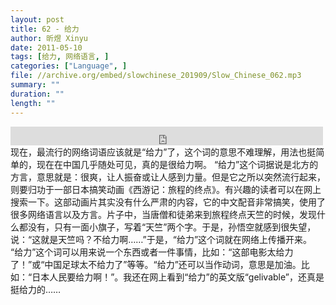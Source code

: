 ```yaml
---
layout: post
title: 62 - 给力
author: 昕煜 Xinyu
date: 2011-05-10
tags: [给力, 网络语言, ]
categories: ["Language", ]
file: //archive.org/embed/slowchinese_201909/Slow_Chinese_062.mp3
summary: ""
duration: ""
length: ""
---
```


<iframe src="https://archive.org/embed/slowchinese_201909/Slow_Chinese_062.mp3" width="500" height="30" frameborder="0" webkitallowfullscreen="true" mozallowfullscreen="true" allowfullscreen></iframe>
现在，最流行的网络词语应该就是“给力”了，这个词的意思不难理解，用法也挺简单的，现在在中国几乎随处可见，真的是很给力啊。
“给力”这个词据说是北方的方言，意思就是：很爽，让人振奋或让人感到力量。但是它之所以突然流行起来，则要归功于一部日本搞笑动画《西游记：旅程的终点》。有兴趣的读者可以在网上搜索一下。这部动画片其实没有什么严肃的内容，它的中文配音非常搞笑，使用了很多网络语言以及方言。片子中，当唐僧和徒弟来到旅程终点天竺的时候，发现什么都没有，只有一面小旗子，写着“天竺”两个字。于是，孙悟空就感到很失望，说：“这就是天竺吗？不给力啊……”于是，“给力”这个词就在网络上传播开来。
“给力”这个词可以用来说一个东西或者一件事情，比如：“这部电影太给力了！”或“中国足球太不给力了”等等。“给力”还可以当作动词，意思是加油。比如：“日本人民要给力啊！”。我还在网上看到“给力”的英文版“gelivable”，还真是挺给力的……
 
